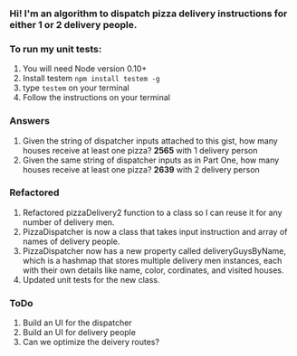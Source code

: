 ### Hi! I'm an algorithm to dispatch pizza delivery instructions for either 1 or 2 delivery people.

### To run my unit tests:
1. You will need Node version 0.10+ 
2. Install testem `npm install testem -g`
3. type `testem` on your terminal
4. Follow the instructions on your terminal

### Answers
1. Given the string of dispatcher inputs attached to this gist, how many houses receive at least one pizza?
<b>2565</b> with 1 delivery person
2. Given the same string of dispatcher inputs as in Part One, how many houses receive at least one pizza?
<b>2639</b> with 2 delivery person

### Refactored
1. Refactored pizzaDelivery2 function to a class so I can reuse it for any number of delivery men.
2. PizzaDispatcher is now a class that takes input instruction and array of names of delivery people.
3. PizzaDispatcher now has a new property called deliveryGuysByName, which is a hashmap that stores multiple delivery men instances, each with their own details like name, color, cordinates, and visited houses.
4. Updated unit tests for the new class.

### ToDo
1. Build an UI for the dispatcher
2. Build an UI for delivery people
3. Can we optimize the deivery routes?
